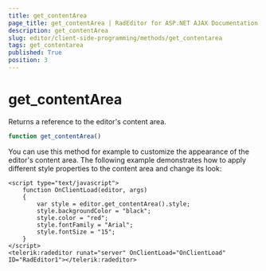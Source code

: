 ```yaml
---
title: get_contentArea
page_title: get_contentArea | RadEditor for ASP.NET AJAX Documentation
description: get_contentArea
slug: editor/client-side-programming/methods/get_contentarea
tags: get_contentarea
published: True
position: 3
---
```


# get_contentArea

Returns a reference to the editor's content area.

````JavaScript
function get_contentArea()  
````

You can use this method for example to customize the appearance of the editor's content area. The following example demonstrates how to apply different style properties to the content area and change its look:

````ASP.NET
<script type="text/javascript">
	function OnClientLoad(editor, args)
	{
		var style = editor.get_contentArea().style;
		style.backgroundColor = "black";
		style.color = "red";
		style.fontFamily = "Arial";
		style.fontSize = "15";
	}
</script>
<telerik:radeditor runat="server" OnClientLoad="OnClientLoad" ID="RadEditor1"></telerik:radeditor> 
````


